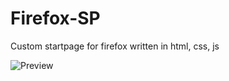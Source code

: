 # Firefox-SP
Custom startpage for firefox written in html, css, js

![Preview](https://i.imgur.com/Oe34U61.png)
